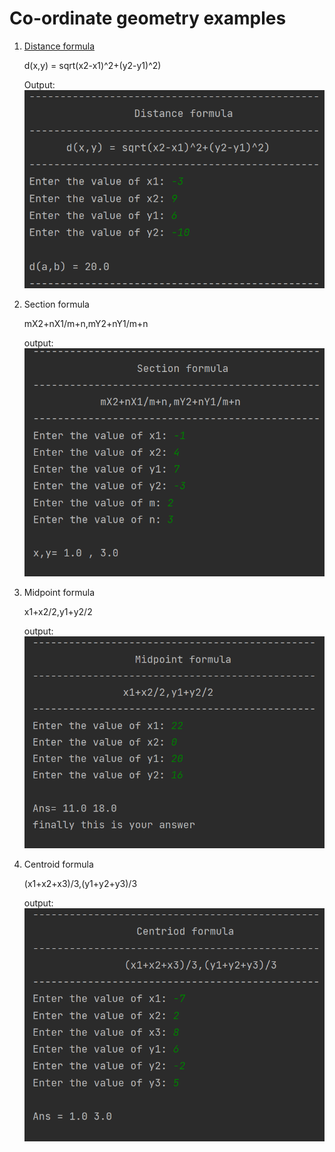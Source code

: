 # Co-ordinate geometry examples

1. [Distance formula](https://en.wikipedia.org/wiki/Distance)
   
   d(x,y) = sqrt(x2-x1)^2+(y2-y1)^2)
   
   Output:
   ![Output](outputs/distance-formula.png)
1. Section formula
   
   mX2+nX1/m+n,mY2+nY1/m+n
   
   output:
   ![Output](outputs/section-formula.png)
1. Midpoint formula
   
   x1+x2/2,y1+y2/2
   
   output:
   ![Output](outputs/midpoint-formula.png)
1. Centroid formula

   (x1+x2+x3)/3,(y1+y2+y3)/3

   output:
   ![Output](outputs/centroid-formula.png)

